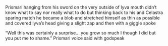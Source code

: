 Prismari hanging from his sword on the very outside of lyva mouth didn’t know what to say nor really what to do but thinking back to his and Celastra sparing match he became a blob and stretched himself as thin as possible and covered lyva’s head giving a slight zap and then with a giggle spoke 

“Well this was certainly a surprise... you grow so much I though I did but you put me to shame.” Prismari voice said with godspeak